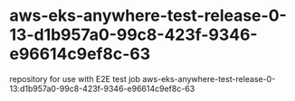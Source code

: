 # aws-eks-anywhere-test-release-0-13-d1b957a0-99c8-423f-9346-e96614c9ef8c-63
repository for use with E2E test job aws-eks-anywhere-test-release-0-13:d1b957a0-99c8-423f-9346-e96614c9ef8c-63
